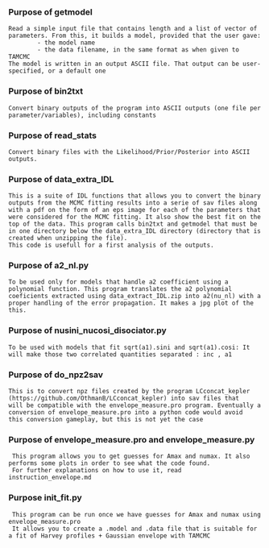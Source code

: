 ### Purpose of getmodel ###
	Read a simple input file that contains length and a list of vector of parameters. From this, it builds a model, provided that the user gave:
			- the model name
			- the data filename, in the same format as when given to TAMCMC
	The model is written in an output ASCII file. That output can be user-specified, or a default one


### Purpose of bin2txt ###
	Convert binary outputs of the program into ASCII outputs (one file per parameter/variables), including constants

### Purpose of read_stats ###
    Convert binary files with the Likelihood/Prior/Posterior into ASCII outputs.
    
### Purpose of data_extra_IDL ### 
    This is a suite of IDL functions that allows you to convert the binary outputs from the MCMC fitting results into a serie of sav files along with a pdf on the form of an eps image for each of the parameters that were considered for the MCMC fitting. It also show the best fit on the top of the data. This program calls bin2txt and getmodel that must be in one directory below the data_extra_IDL directory (directory that is created when unzipping the file). 
    This code is usefull for a first analysis of the outputs.
    
### Purpose of a2_nl.py ###
    To be used only for models that handle a2 coefficient using a polynomial function. This program translates the a2 polynomial coeficients extracted using data_extract_IDL.zip into a2(nu_nl) with a proper handling of the error propagation. It makes a jpg plot of the this.

### Purpose of nusini_nucosi_disociator.py ###
    To be used with models that fit sqrt(a1).sini and sqrt(a1).cosi: It will make those two correlated quantities separated : inc , a1

### Purpose of do_npz2sav ###
	This is to convert npz files created by the program LCconcat_kepler (https://github.com/OthmanB/LCconcat_kepler) into sav files that
	will be compatible with the envelope_measure.pro program. Eventually a conversion of envelope_measure.pro into a python code would avoid
	this conversion gameplay, but this is not yet the case

### Purpose of envelope_measure.pro and envelope_measure.py ###
     This program allows you to get guesses for Amax and numax. It also performs some plots in order to see what the code found.
     For further explanations on how to use it, read instruction_envelope.md

### Purpose init_fit.py ###
     This program can be run once we have guesses for Amax and numax using envelope_measure.pro
     It allows you to create a .model and .data file that is suitable for a fit of Harvey profiles + Gaussian envelope with TAMCMC
     